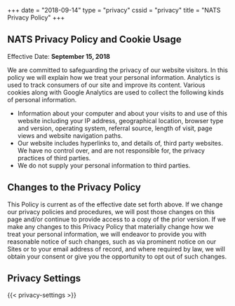 +++
date = "2018-09-14"
type = "privacy"
cssid = "privacy"
title = "NATS Privacy Policy"
+++


## NATS Privacy Policy and Cookie Usage

Effective Date: **September 15, 2018**

We are committed to safeguarding the privacy of our website visitors. In this policy we will explain how we treat your personal information.
Analytics is used to track consumers of our site and improve its content. Various cookies along with Google Analytics are used to collect the following kinds of personal information.

* Information about your computer and about your visits to and use of this website including your IP address, geographical location, browser type and version, operating system, referral source, length of visit, page views and website navigation paths.
* Our website includes hyperlinks to, and details of, third party websites. We have no control over, and are not responsible for, the privacy practices of third parties.
* We do not supply your personal information to third parties.

## Changes to the Privacy Policy
This Policy is current as of the effective date set forth above. If we change our privacy policies and procedures, we will post those changes on this page and/or continue to provide access to a copy of the prior version. If we make any changes to this Privacy Policy that materially change how we treat your personal information, we will endeavor to provide you with reasonable notice of such changes, such as via prominent notice on our Sites or to your email address of record, and where required by law, we will obtain your consent or give you the opportunity to opt out of such changes.

## Privacy Settings

{{< privacy-settings >}}
